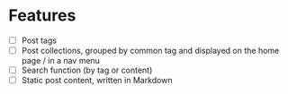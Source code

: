 # Features

- [ ] Post tags
- [ ] Post collections, grouped by common tag and displayed on the home page / in a nav menu
- [ ] Search function (by tag or content)
- [ ] Static post content, written in Markdown
